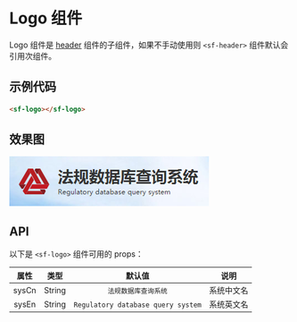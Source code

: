 # Logo 组件
Logo 组件是 [header](./header.html) 组件的子组件，如果不手动使用则 `<sf-header>` 组件默认会引用次组件。

## 示例代码

```html
<sf-logo></sf-logo>
```

## 效果图

![preview](./media/logo.png)

## API
以下是 `<sf-logo>` 组件可用的 props：

| 属性 | 类型 | 默认值 | 说明 |
| :---: | :---: | :---: | --- |
| sysCn | String | `法规数据库查询系统` | 系统中文名 |
| sysEn | String | `Regulatory database query system` | 系统英文名 |